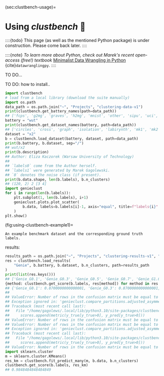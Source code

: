 



(sec:clustbench-usage)=
# Using *clustbench* 🚧

::::{todo}
This page (as well as the mentioned Python package)
is under construction. Please come back later.
::::


::::{note}
*To learn more about Python,
check out Marek's recent open-access (free!) textbook*
[Minimalist Data Wrangling in Python](https://datawranglingpy.gagolewski.com/)
{cite}`datawranglingpy`.
::::

TO DO...

TO DO: how to install..



```python
import clustbench
# load from a local library (download the suite manually)
import os.path
data_path = os.path.join("~", "Projects", "clustering-data-v1")
print(clustbench.get_battery_names(path=data_path))
## ['fcps', 'g2mg', 'graves', 'h2mg', 'mnist', 'other', 'sipu', 'uci', 'wut']
battery = "wut"
print(clustbench.get_dataset_names(battery, path=data_path))
## ['circles', 'cross', 'graph', 'isolation', 'labirynth', 'mk1', 'mk2', 'mk3', 'mk4', 'olympic', 'smile', 'stripes', 'trajectories', 'trapped_lovers', 'twosplashes', 'windows', 'x1', 'x2', 'x3', 'z1', 'z2', 'z3']
dataset = "x2"
b = clustbench.load_dataset(battery, dataset, path=data_path)
print(b.battery, b.dataset, sep="/")
## wut/x2
print(b.description)
## Author: Eliza Kaczorek (Warsaw University of Technology)
## 
## `labels0` come from the Author herself.
## `labels1` were generated by Marek Gagolewski.
## `0` denotes the noise class (if present).
print(b.data.shape, len(b.labels), b.n_clusters)
## (120, 2) 2 [3 4]
import genieclust
for i in range(len(b.labels)):
    plt.subplot(1, len(b.labels), i+1)
    genieclust.plots.plot_scatter(
        b.data, labels=b.labels[i]-1, axis="equal", title=f"labels{i}"
    )
plt.show()
```

(fig:using-clustbench-example1)=
```{figure} clustbench-usage-figures/using-clustbench-example1-1.*
An example benchmark dataset and the corresponding ground truth labels.
```


results:



```python
results_path = os.path.join("~", "Projects", "clustering-results-v1", "original")
res = clustbench.load_results(
    "Genie", b.battery, b.dataset, b.n_clusters, path=results_path
)
print(list(res.keys()))
## ['Genie_G0.1', 'Genie_G0.3', 'Genie_G0.5', 'Genie_G0.7', 'Genie_G1.0']
{method: clustbench.get_score(b.labels, res[method]) for method in res.keys()}
## {'Genie_G0.1': 0.8700000000000001, 'Genie_G0.3': 0.8700000000000001, 'Genie_G0.5': 0.5909090909090908, 'Genie_G0.7': 0.3400000000000001, 'Genie_G1.0': 0.010000000000000009}
## 
## ValueError: Number of rows in the confusion matrix must be equal to the number of columns.
## Exception ignored in: 'genieclust.compare_partitions.adjusted_asymmetric_accuracy'
## Traceback (most recent call last):
##   File "/home/gagolews/.local/lib/python3.10/site-packages/clustbench/score.py", line 101, in get_score
##     scores.append(metric(y_true[y_true>0], y_pred[y_true>0]))
## ValueError: Number of rows in the confusion matrix must be equal to the number of columns.
## ValueError: Number of rows in the confusion matrix must be equal to the number of columns.
## Exception ignored in: 'genieclust.compare_partitions.adjusted_asymmetric_accuracy'
## Traceback (most recent call last):
##   File "/home/gagolews/.local/lib/python3.10/site-packages/clustbench/score.py", line 101, in get_score
##     scores.append(metric(y_true[y_true>0], y_pred[y_true>0]))
## ValueError: Number of rows in the confusion matrix must be equal to the number of columns.
import sklearn.cluster
m = sklearn.cluster.KMeans()
res_km = clustbench.fit_predict_many(m, b.data, b.n_clusters)
clustbench.get_score(b.labels, res_km)
## 0.9848484848484849
```
